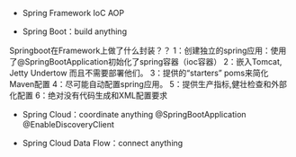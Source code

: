 * Spring Framework
IoC
AOP

* Spring Boot：build anything

Springboot在Framework上做了什么封装？？
 1：创建独立的spring应用：使用了@SpringBootApplication初始化了spring容器（ioc容器）
 2：嵌入Tomcat, Jetty Undertow 而且不需要部署他们。
 3：提供的“starters” poms来简化Maven配置
 4：尽可能自动配置spring应用。
 5：提供生产指标,健壮检查和外部化配置
 6：绝对没有代码生成和XML配置要求

* Spring Cloud：coordinate anything
@SpringBootApplication
@EnableDiscoveryClient

* Spring Cloud Data Flow：connect anything
